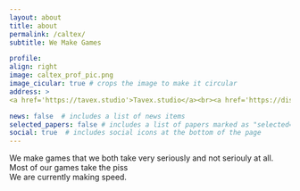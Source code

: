 ```yaml
---
layout: about
title: about
permalink: /caltex/
subtitle: We Make Games

profile:
align: right
image: caltex_prof_pic.png
image_cicular: true # crops the image to make it circular
address: >
<a href='https://tavex.studio'>Tavex.studio</a><br><a href='https://discord.tavex.studio'>Discord</a>

news: false  # includes a list of news items
selected_papers: false # includes a list of papers marked as "selected={true}"
social: true  # includes social icons at the bottom of the page
---
```


We make games that we both take very seriously and not seriouly at all.
<br>Most of our games take the piss
<br>We are currently making speed.